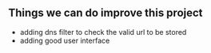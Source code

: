 ## Things we can do improve this project
* adding dns filter to check the valid url to be stored
* adding good user interface